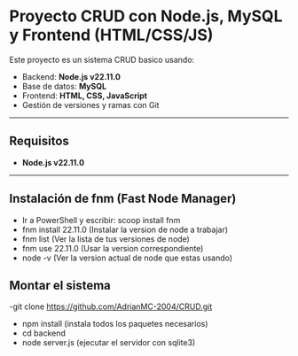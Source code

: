 # Proyecto CRUD con Node.js, MySQL y Frontend (HTML/CSS/JS)

Este proyecto es un sistema CRUD basico usando:

- Backend: **Node.js v22.11.0**
- Base de datos: **MySQL**
- Frontend: **HTML, CSS, JavaScript**
- Gestión de versiones y ramas con Git

---

## Requisitos

- **Node.js v22.11.0**

---

## Instalación de fnm (Fast Node Manager)

- Ir a PowerShell y escribir: scoop install fnm
- fnm install 22.11.0 (Instalar la version de node a trabajar)
- fnm list (Ver la lista de tus versiones de node)
- fnm use 22.11.0 (Usar la version correspondiente)
- node -v (Ver la version actual de node que estas usando)

## Montar el sistema

-git clone https://github.com/AdrianMC-2004/CRUD.git
- npm install (instala todos los paquetes necesarios)
- cd backend
- node server.js (ejecutar el servidor con sqlite3)
